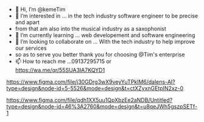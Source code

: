 - 👋 Hi, I’m @kemeTim
- 👀 I’m interested in ... in the tech industry software engineer to be precise and apart
- from that am also into the musical industry as a saxophonist 
- 🌱 I’m currently learning ... web developement and software engineering 
- 💞️ I’m looking to collaborate on ... With the tech industry to help improve our services
- so as to serve you better thank you for choosing @Tim's enterprise 
- 📫 How to reach me ...09137295715 or https://wa.me/qr/55SUA3IA7KQYD1

<!---
kemeTim/kemeTim is a ✨ special ✨ repository because its `README.md` (this file) appears on your GitHub profile.
You can click the Preview link to take a look at your changes.
--->
https://www.figma.com/file/j30GDrg3wX9veyYuTPklM6/dalens-AI?type=design&node-id=5-5526&mode=design&t=ctXZyxnGEtpIN2xz-0

https://www.figma.com/file/qdh1XX5uu1QpXbzEe2aNDB/Untitled?type=design&node-id=46%3A2760&mode=design&t=u8qeJWh5gszpSETf-1
